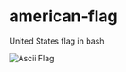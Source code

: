 # american-flag
United States flag in bash

![Ascii Flag](http://i.imgur.com/rqjg18u.png "Ascii American Flag")

